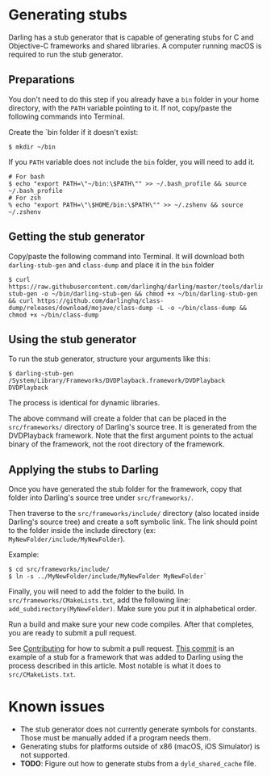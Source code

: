# Generating stubs

Darling has a stub generator that is capable of generating stubs for C and
Objective-C frameworks and shared libraries. A computer running macOS is
required to run the stub generator.

## Preparations

You don't need to do this step if you already have a `bin` folder in your home
directory, with the `PATH` variable pointing to it. If not, copy/paste the
following commands into Terminal.

Create the `bin folder if it doesn't exist:

```
$ mkdir ~/bin
```

If you `PATH` variable does not include the `bin` folder, you will need to add it.

```
# For bash
$ echo "export PATH=\"~/bin:\$PATH\"" >> ~/.bash_profile && source ~/.bash_profile
# For zsh
% echo "export PATH=\"\$HOME/bin:\$PATH\"" >> ~/.zshenv && source ~/.zshenv
```

## Getting the stub generator

Copy/paste the following command into Terminal. It will download both
`darling-stub-gen` and `class-dump` and place it in the `bin` folder

```
$ curl https://raw.githubusercontent.com/darlinghq/darling/master/tools/darling-stub-gen -o ~/bin/darling-stub-gen && chmod +x ~/bin/darling-stub-gen && curl https://github.com/darlinghq/class-dump/releases/download/mojave/class-dump -L -o ~/bin/class-dump && chmod +x ~/bin/class-dump
```

## Using the stub generator

To run the stub generator, structure your arguments like this:

```
$ darling-stub-gen /System/Library/Frameworks/DVDPlayback.framework/DVDPlayback DVDPlayback
```

The process is identical for dynamic libraries.

The above command will create a folder that can be placed in the
`src/frameworks/` directory of Darling's source tree. It is generated from the
DVDPlayback framework. Note that the first argument points to the actual binary
of the framework, not the root directory of the framework.

## Applying the stubs to Darling

Once you have generated the stub folder for the framework, copy that folder into
Darling's source tree under `src/frameworks/`.

Then traverse to the `src/frameworks/include/` directory (also located inside
Darling's source tree) and create a soft symbolic link. The link should point to
the folder inside the include directory (ex: `MyNewFolder/include/MyNewFolder`).

Example:

```
$ cd src/frameworks/include/
$ ln -s ../MyNewFolder/include/MyNewFolder MyNewFolder`
```

Finally, you will need to add the folder to the build. In
`src/frameworks/CMakeLists.txt`, add the following line:
`add_subdirectory(MyNewFolder)`. Make sure you put it in alphabetical order.

Run a build and make sure your new code compiles. After that completes, you are
ready to submit a pull request.

See [Contributing](index.md) for how to submit a pull request. [This
commit](https://github.com/darlinghq/darling/commit/92233d4e5ca613658345910d1acf4b3b7620a4f6)
is an example of a stub for a framework that was added to Darling using the
process described in this article. Most notable is what it does to
`src/CMakeLists.txt`.

# Known issues

* The stub generator does not currently generate symbols for constants. Those
  must be manually added if a program needs them.
* Generating stubs for platforms outside of x86 (macOS, iOS Simulator) is not
  supported.
* **TODO**: Figure out how to generate stubs from a `dyld_shared_cache` file.
